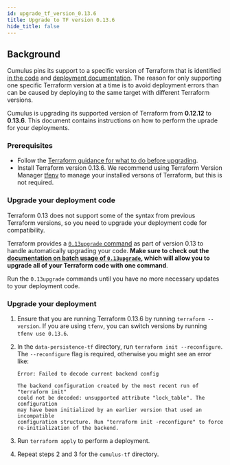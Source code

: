 ```yaml
---
id: upgrade_tf_version_0.13.6
title: Upgrade to TF version 0.13.6
hide_title: false
---
```


## Background

Cumulus pins its support to a specific version of Terraform that is identified [in the code](https://github.com/nasa/cumulus/blob/master/example/.tfversion) and [deployment documentation](../deployment/README.md#install-terraform). The reason for only supporting one specific Terraform version at a time is to avoid deployment errors than can be caused by deploying to the same target with different Terraform versions.

Cumulus is upgrading its supported version of Terraform from **0.12.12** to **0.13.6**. This document contains instructions on how to perform the uprade for your deployments.

### Prerequisites

- Follow the [Terraform guidance for what to do before upgrading](https://www.terraform.io/upgrade-guides/0-13.html#before-you-upgrade).
- Install Terraform version 0.13.6. We recommend using Terraform Version Manager [tfenv](https://github.com/tfutils/tfenv) to manage your installed versons of Terraform, but this is not required.

### Upgrade your deployment code

Terraform 0.13 does not support some of the syntax from previous Terraform versions, so you need to upgrade your deployment code for compatibility.

Terraform provides a [`0.13upgrade` command](https://www.terraform.io/docs/commands/0.13upgrade.html) as part of version 0.13 to handle automatically upgrading your code. **Make sure to check out the [documentation on batch usage of `0.13upgrade`](https://www.terraform.io/docs/commands/0.13upgrade.html#batch-usage), which will allow you to upgrade all of your Terraform code with one command**.

Run the `0.13upgrade` commands until you have no more necessary updates to your deployment code.

### Upgrade your deployment

1. Ensure that you are running Terraform 0.13.6 by running `terraform --version`. If you are using `tfenv`, you can switch versions by running `tfenv use 0.13.6`.
2. In the `data-persistence-tf` directory, run `terraform init --reconfigure`. The `--reconfigure` flag is required, otherwise you might see an error like:

    ```text
    Error: Failed to decode current backend config

    The backend configuration created by the most recent run of "terraform init"
    could not be decoded: unsupported attribute "lock_table". The configuration
    may have been initialized by an earlier version that used an incompatible
    configuration structure. Run "terraform init -reconfigure" to force
    re-initialization of the backend.
    ```

3. Run `terraform apply` to perform a deployment.
4. Repeat steps 2 and 3 for the `cumulus-tf` directory.
